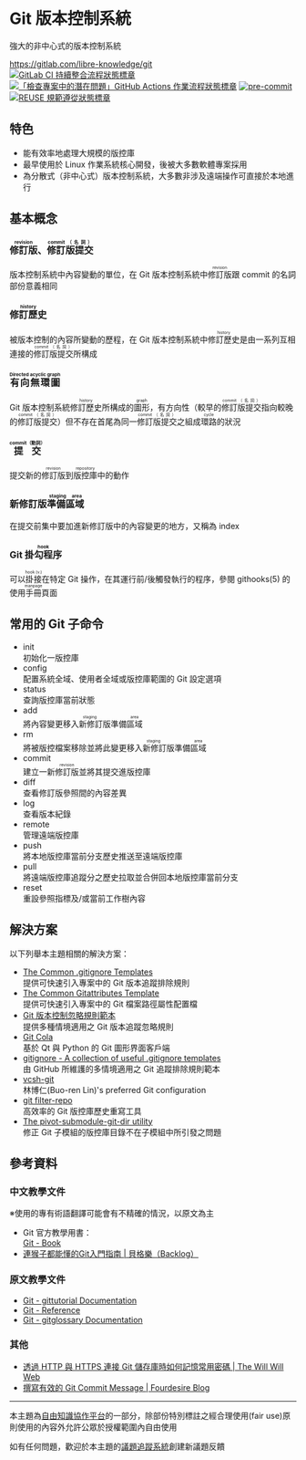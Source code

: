 # Git 版本控制系統

強大的非中心式的版本控制系統

<https://gitlab.com/libre-knowledge/git>  
[![GitLab CI 持續整合流程狀態標章](https://gitlab.com/libre-knowledge/git/badges/main/pipeline.svg?ignore_skipped=true "點擊查看 GitLab CI 持續整合流程的運行狀態")](https://gitlab.com/libre-knowledge/git/-/commits/main) [![「檢查專案中的潛在問題」GitHub Actions 作業流程狀態標章](https://github.com/libre-knowledge/git/actions/workflows/check-potential-problems.yml/badge.svg "本專案使用 GitHub Actions 自動化檢查專案中的潛在問題")](https://github.com/libre-knowledge/git/actions/workflows/check-potential-problems.yml) [![pre-commit](https://img.shields.io/badge/pre--commit-enabled-brightgreen?logo=pre-commit&logoColor=white "本專案使用 pre-commit 檢查專案中的潛在問題")](https://github.com/pre-commit/pre-commit) [![REUSE 規範遵從狀態標章](https://api.reuse.software/badge/gitlab.com/libre-knowledge/git "本專案遵從 REUSE 規範降低軟體授權合規成本")](https://api.reuse.software/info/gitlab.com/libre-knowledge/git)

## 特色

* 能有效率地處理大規模的版控庫
* 最早使用於 Linux 作業系統核心開發，後被大多數軟體專案採用
* 為分散式（非中心式）版本控制系統，大多數非涉及遠端操作可直接於本地進行

## 基本概念

### <ruby>修訂版<rp>(</rp><rt>revision</rt><rp>)</rp></ruby>、<ruby>修訂版提交<rp>(</rp><rt>commit（名詞）</rt><rp>)</rp></ruby>

版本控制系統中內容變動的單位，在 Git 版本控制系統中<ruby>修訂版<rp>(</rp><rt>revision</rt><rp>)</rp></ruby>跟 commit 的名詞部份意義相同

### <ruby>修訂歷史<rp>(</rp><rt>history</rt><rp>)</rp></ruby>

被版本控制的內容所變動的歷程，在 Git 版本控制系統中<ruby>修訂歷史<rp>(</rp><rt>history</rt><rp>)</rp></ruby>是由一系列互相連接的<ruby>修訂版提交<rp>(</rp><rt>commit（名詞）</rt><rp>)</rp></ruby>所構成

### <ruby>有向無環圖<rp>(</rp><rt>Directed acyclic graph</rt><rp>)</rp></ruby>

Git 版本控制系統<ruby>修訂歷史<rp>(</rp><rt>history</rt><rp>)</rp></ruby>所構成的<ruby>圖形<rt>graph</rt></ruby>，有方向性（較早的<ruby>修訂版提交<rp>(</rp><rt>commit（名詞）</rt><rp>)</rp></ruby>指向較晚的<ruby>修訂版提交<rp>(</rp><rt>commit（名詞）</rt><rp>)</rp></ruby>）但不存在首尾為同一<ruby>修訂版提交<rp>(</rp><rt>commit（名詞）</rt><rp>)</rp></ruby>之組成<ruby>環路<rt>cycle</rt></ruby>的狀況

### <ruby>提交<rp>(</rp><rt>commit（動詞）</rt><rp>)</rp></ruby>

提交新的<ruby>修訂版<rp>(</rp><rt>revision</rt><rp>)</rp></ruby>到<ruby>版控庫<rt>repository</rt></ruby>中的動作

### 新修訂版<ruby>準備區域<rt>staging area</rt></ruby>

在提交前集中要加進新修訂版中的內容變更的地方，又稱為 index

### Git <ruby>掛勾程序<rt>hook</rt></ruby>

可以<ruby>掛接<rt>hook (v.)</rt></ruby>在特定 Git 操作，在其運行前/後觸發執行的程序，參閱 githooks(5) 的<ruby>使用手冊頁面<rt>manpage</rt></ruby>

## 常用的 Git 子命令

* init  
  初始化一版控庫
* config  
  配置系統全域、使用者全域或版控庫範圍的 Git 設定選項
* status  
  查詢版控庫當前狀態
* add  
  將內容變更移入<ruby>新修訂版準備區域<rp>(</rp><rt>staging area</rt><rp>)</rp></ruby>
* rm  
  將被版控檔案移除並將此變更移入<ruby>新修訂版準備區域<rp>(</rp><rt>staging area</rt><rp>)</rp></ruby>
* commit  
  建立一新<ruby>修訂版<rp>(</rp><rt>revision</rt><rp>)</rp></ruby>並將其提交進版控庫
* diff  
  查看修訂版參照間的內容差異
* log  
  查看版本紀錄
* remote  
  管理遠端版控庫
* push  
  將本地版控庫當前分支歷史推送至遠端版控庫
* pull  
  將遠端版控庫追蹤分之歷史拉取並合併回本地版控庫當前分支
* reset  
  重設參照指標及/或當前工作樹內容

## 解決方案

以下列舉本主題相關的解決方案：

* [The Common .gitignore Templates](https://github.com/the-common/gitignore-templates)  
  提供可快速引入專案中的 Git 版本追蹤排除規則
* [The Common Gitattributes Template](https://github.com/the-common/gitattributes-templates)  
  提供可快速引入專案中的 Git 檔案路徑屬性配置檔
* [Git 版本控制忽略規則範本](https://github.com/brlin-tw/Git_ignore_rules_template)  
  提供多種情境適用之 Git 版本追蹤忽略規則
* [Git Cola](https://gitlab.com/libre-knowledge/git-cola.git)  
  基於 Qt 與 Python 的 Git 圖形界面客戶端
* [gitignore - A collection of useful .gitignore templates](https://github.com/github/gitignore)  
  由 GitHub 所維護的多情境適用之 Git 追蹤排除規則範本
* [vcsh-git](https://github.com/brlin-tw/vcsh-git)  
  林博仁(Buo-ren Lin)'s preferred Git configuration
* [git filter-repo](https://gitlab.com/libre-knowledge/git-filter-repo)  
  高效率的 Git 版控庫歷史重寫工具
* [The pivot-submodule-git-dir utility](https://gitlab.com/brlin/pivot-submodule-git-dir)  
  修正 Git 子模組的版控庫目錄不在子模組中所引發之問題

## 參考資料

### 中文教學文件

※使用的專有術語翻譯可能會有不精確的情況，以原文為主

* Git 官方教學用書：  
  [Git - Book](https://git-scm.com/book/zh-tw/v2)
* [連猴子都能懂的Git入門指南 | 貝格樂（Backlog）](https://backlog.com/git-tutorial/tw/)

### 原文教學文件

* [Git - gittutorial Documentation](https://git-scm.com/docs/gittutorial)
* [Git - Reference](https://git-scm.com/docs)
* [Git - gitglossary Documentation](https://git-scm.com/docs/gitglossary)

### 其他

* [透過 HTTP 與 HTTPS 連接 Git 儲存庫時如何記憶常用密碼 | The Will Will Web](https://blog.miniasp.com/post/2014/05/22/Credential-Store-for-Git-HTTP-HTTPS)
* [撰寫有效的 Git Commit Message | Fourdesire Blog](https://blog.fourdesire.com/2018/07/03/%E6%92%B0%E5%AF%AB%E6%9C%89%E6%95%88%E7%9A%84-git-commit-message/)

---

本主題為[自由知識協作平台](https://gitlab.com/libre-knowledge/libre-knowledge)的一部分，除部份特別標註之經合理使用(fair use)原則使用的內容外允許公眾於授權範圍內自由使用

如有任何問題，歡迎於本主題的[議題追蹤系統](https://gitlab.com/libre-knowledge/git/-/issues)創建新議題反饋
